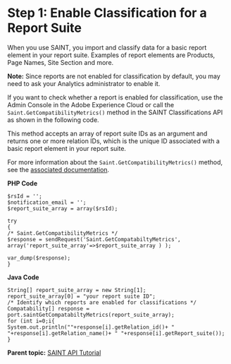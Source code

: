 # Step 1: Enable Classification for a Report Suite

 

When you use SAINT, you import and classify data for a basic report element in your report suite. Examples of report elements are Products, Page Names, Site Section and more.

**Note:** Since reports are not enabled for classification by default, you may need to ask your Analytics administrator to enable it.

If you want to check whether a report is enabled for classification, use the Admin Console in the Adobe Experience Cloud or call the `Saint.GetCompatibilityMetrics()` method in the SAINT Classifications API as shown in the following code.

This method accepts an array of report suite IDs as an argument and returns one or more relation IDs, which is the unique ID associated with a basic report element in your report suite.

For more information about the `Saint.GetCompatibilityMetrics()` method, see the [associated documentation](../saint-api/methods/r_GetCompatibilityMetrics.md).

**PHP Code** 

```
$rsId = ''; 
$notification_email = ''; 
$report_suite_array = array($rsId); 

try 
{ 
/* Saint.GetCompatibilityMetrics */ 
$response = sendRequest('Saint.GetCompatabiltyMetrics', array('report_suite_array'=>$report_suite_array ) ); 

var_dump($response); 
}
```

**Java Code** 

```
String[] report_suite_array = new String[1]; 
report_suite_array[0] = "your report suite ID"; 
/* Identify which reports are enabled for classifications */ 
Compatability[] response = port.saintGetCompatabiltyMetrics(report_suite_array); 
for (int i=0;i{ 
System.out.println(""+response[i].getRelation_id()+ " "+response[i].getRelation_name()+ " "+response[i].getReport_suite()); 
}
```

**Parent topic:** [SAINT API Tutorial](c_SAINT_API_Overview.md)

